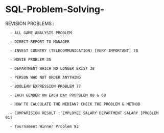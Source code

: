 # SQL-Problem-Solving-


REVISION PROBLEMS :

      - ALL GAME ANALYSIS PROBLEM
      
      - DIRECT REPORT TO MANAGER
      
      - INVEST COUNTRY (TELECOMMUNICATION) [VERY IMPORTANT] 78
      
      - MOVIE PROBLEM 35
      
      - DEPARTMENT WHICH NO LONGER EXIST 38
      
      - PERSON WHO NOT ORDER ANYTHING

      - BOOLEAN EXPRESSION PROBLEM 77

      - EACH GENDER ON EACH DAY PROPBLEM 88 & 68

      - HOW TO CALCULATE THE MEDIAN? CHECK THE PROBLEM & METHOD

      - COMPARISION RESULT : EMPLOYEE SALARY DEPARTMENT SALARY [PROBLEM 91]

      - Tournament Winner Problem 93
